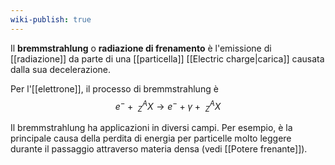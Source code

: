 ```yaml
---
wiki-publish: true
---
```

Il **bremmstrahlung** o **radiazione di frenamento** è l'emissione di [[radiazione]] da parte di una [[particella]] [[Electric charge|carica]] causata dalla sua decelerazione.

Per l'[[elettrone]], il processo di bremmstrahlung è
$$e^{-}+\ _{Z}^{A}X \rightarrow e^{-}+\gamma+\ _{Z}^{A}X$$

Il bremmstrahlung ha applicazioni in diversi campi. Per esempio, è la principale causa della perdita di energia per particelle molto leggere durante il passaggio attraverso materia densa (vedi [[Potere frenante]]).